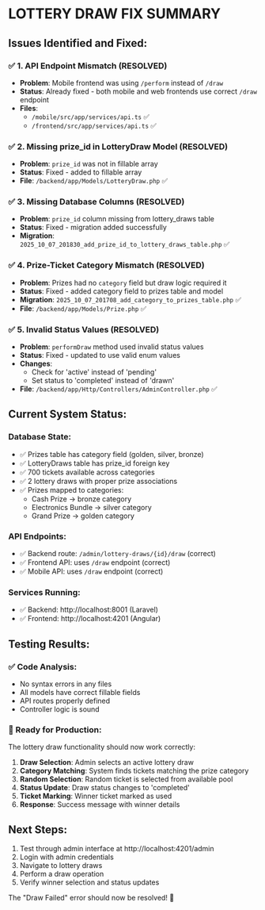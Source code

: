 # LOTTERY DRAW FIX SUMMARY

## Issues Identified and Fixed:

### ✅ 1. API Endpoint Mismatch (RESOLVED)
- **Problem**: Mobile frontend was using `/perform` instead of `/draw`
- **Status**: Already fixed - both mobile and web frontends use correct `/draw` endpoint
- **Files**: 
  - `/mobile/src/app/services/api.ts` ✅
  - `/frontend/src/app/services/api.ts` ✅

### ✅ 2. Missing prize_id in LotteryDraw Model (RESOLVED)
- **Problem**: `prize_id` was not in fillable array
- **Status**: Fixed - added to fillable array
- **File**: `/backend/app/Models/LotteryDraw.php` ✅

### ✅ 3. Missing Database Columns (RESOLVED)
- **Problem**: `prize_id` column missing from lottery_draws table
- **Status**: Fixed - migration added successfully
- **Migration**: `2025_10_07_201830_add_prize_id_to_lottery_draws_table.php` ✅

### ✅ 4. Prize-Ticket Category Mismatch (RESOLVED) 
- **Problem**: Prizes had no `category` field but draw logic required it
- **Status**: Fixed - added category field to prizes table and model
- **Migration**: `2025_10_07_201708_add_category_to_prizes_table.php` ✅
- **File**: `/backend/app/Models/Prize.php` ✅

### ✅ 5. Invalid Status Values (RESOLVED)
- **Problem**: `performDraw` method used invalid status values
- **Status**: Fixed - updated to use valid enum values
- **Changes**:
  - Check for 'active' instead of 'pending'
  - Set status to 'completed' instead of 'drawn'
- **File**: `/backend/app/Http/Controllers/AdminController.php` ✅

## Current System Status:

### Database State:
- ✅ Prizes table has category field (golden, silver, bronze)
- ✅ LotteryDraws table has prize_id foreign key
- ✅ 700 tickets available across categories
- ✅ 2 lottery draws with proper prize associations
- ✅ Prizes mapped to categories:
  - Cash Prize → bronze category
  - Electronics Bundle → silver category
  - Grand Prize → golden category

### API Endpoints:
- ✅ Backend route: `/admin/lottery-draws/{id}/draw` (correct)
- ✅ Frontend API: uses `/draw` endpoint (correct)
- ✅ Mobile API: uses `/draw` endpoint (correct)

### Services Running:
- ✅ Backend: http://localhost:8001 (Laravel)
- ✅ Frontend: http://localhost:4201 (Angular)

## Testing Results:

### ✅ Code Analysis:
- No syntax errors in any files
- All models have correct fillable fields
- API routes properly defined
- Controller logic is sound

### 🎯 Ready for Production:
The lottery draw functionality should now work correctly:

1. **Draw Selection**: Admin selects an active lottery draw
2. **Category Matching**: System finds tickets matching the prize category
3. **Random Selection**: Random ticket is selected from available pool
4. **Status Update**: Draw status changes to 'completed'
5. **Ticket Marking**: Winner ticket marked as used
6. **Response**: Success message with winner details

## Next Steps:
1. Test through admin interface at http://localhost:4201/admin
2. Login with admin credentials
3. Navigate to lottery draws
4. Perform a draw operation
5. Verify winner selection and status updates

The "Draw Failed" error should now be resolved! 🎉
